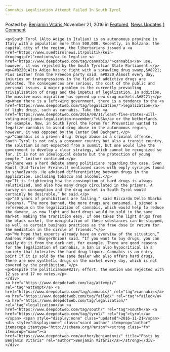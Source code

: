 ```yaml
---
Cannabis Legalization Attempt Failed In South Tyrol
---
```

<article class="post-listing post-16506 post type-post status-publish format-standard has-post-thumbnail hentry  tag-attempt tag-cannabis tag-failed tag-legalization tag-south tag-tyrol">
    <div class="post-inner">
        <span>Posted by: <a href="https://www.deepdotweb.com/author/benjaminvi/" title="">Benjamin Vitáris </a></span>
    <span>November 21, 2016</span>
    <span>in <a href="https://www.deepdotweb.com/category/deepdot-news/" rel="category tag">Featured</a>, <a href="https://www.deepdotweb.com/category/news-updates/" rel="category tag">News Updates</a></span>
    <span><a href="https://www.deepdotweb.com/2016/11/21/cannabis-legalization-attempt-failed-south-tyrol/#comments">1 Comment</a></span>
    </p>
    <div class="clear"></div>
    
    <p>South Tyrol (Alto Adige in Italian) is an autonomous province in Italy with a population more than 500,000. Recently, in Bolzano, the capital city of the region, the libertarians issued a <a href="https://www.suedtirolnews.it/politik/kein-drogengipfel">motion</a> to legalize <a href="https://www.deepdotweb.com/tag/cannabis/">cannabis</a> use, however, it was rejected by the South Tyrolian State Parliament.</p>
    <p>&#8220;Alto Adige has to fight with a sprawling drug swamp,&#8221; Pius Leitner from the Freedom party said. &#8220;Almost every day, injuries or transgressions in the field of addictive drugs are detected. The consequences are serious, the cost of the public and personal issues. A major problem is the currently prevailing trivialization of drugs and the impetus of legalization. In addition, the massive mass migration has opened up new drug markets.&#8221;</p>
    <p>When there is a left-wing government, there is a tendency to the <a href="https://www.deepdotweb.com/tag/legalization/">legalization</a> of light drugs, such as cannabis. Take the <a href="https://www.deepdotweb.com/2016/08/11/least-five-states-will-voting-marijuana-legalization-november/">USA</a> or the Netherlands for example. Now, in South Tyrol the Forum for Prevention wanted to legalize cannabis to avoid drug abuse in the autonomous region, however, it was opposed by the Center Bad Bachgart.</p>
    <p>“Cannabis is a proven drug. Drugs abuse is a criminal offense. South Tyrol is not only a consumer country but also a transit country. The solution is not expected from a summit, but one would like the government to develop a clear strategy, which cannot be recognized so far. It is not an ideological debate but the protection of young people,” Leitner continued.</p>
    <p>There was a hard debate among politicians regarding the case. Sven Knoll (Süd-Tiroler Freiheit) mentioned cases with empty syringes found in schoolyards. He advised differentiating between drugs in the application, including tobacco and alcohol.</p>
    <p>“It is frightening how the consumption of hard drugs is always relativized, and also how many drugs circulated in the prisons. A survey on consumption and the drug market in South Tyrol would certainly be desirable,” he said.</p>
    <p>“40 years of prohibitions are failing,” said Riccardo Dello Sbarba (Greens). “The more banned, the more drugs are consumed. I signed a referendum on the legalization of cannabis, which would help to reduce the damage, as now light and hard drugs would be sold in the same market, making the transition easy. If one takes the light drugs from the black market, the manipulation of these substances can be stopped, as well as certain business practices as the free dose in return for the mediation in the circle of friends.”</p>
    <p>“We hope that experts already have an overview of the situation,” Andreas Pöder (BürgerUnion) said. “If you want to buy drugs, you can easily do it from the dark net, for example. There are good reasons for the legalization of cannabis, a ban is also hypocritical in a society that tolerates the hard drug liquor. Cannabis is an entry point if it is sold by the same dealer who also offers hard drugs. There are new synthetic drugs on the market every day, which is not covered by the prohibition.”</p>
    <p>Despite the politicians&#8217; effort, the motion was rejected with 12 yes and 17 no votes.</p>
    </div>
    <a href="https://www.deepdotweb.com/tag/attempt/" rel="tag">attempt</a> <a href="https://www.deepdotweb.com/tag/cannabis/" rel="tag">cannabis</a> <a href="https://www.deepdotweb.com/tag/failed/" rel="tag">failed</a> <a href="https://www.deepdotweb.com/tag/legalization/" rel="tag">legalization</a> <a href="https://www.deepdotweb.com/tag/south/" rel="tag">south</a> <a href="https://www.deepdotweb.com/tag/tyrol/" rel="tag">tyrol</a></span> <span style="display:none" class="updated">2016-11-21</span>
    <div style="display:none" class="vcard author" itemprop="author" itemscope itemtype="http://schema.org/Person"><strong class="fn" itemprop="name"><a href="https://www.deepdotweb.com/author/benjaminvi/" title="Posts by Benjamin Vitáris" rel="author">Benjamin Vitáris</a></strong></div>
    </div>
</article>

